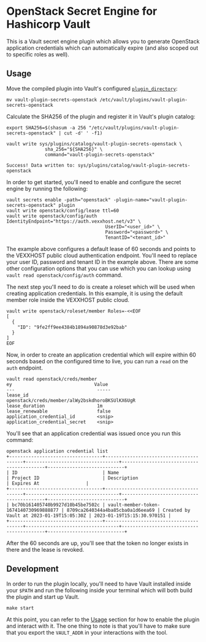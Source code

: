 # OpenStack Secret Engine for Hashicorp Vault

This is a Vault secret engine plugin which allows you to generate OpenStack
application credentials which can automatically expire (and also scoped out
to specific roles as well).

## Usage

Move the compiled plugin into Vault's configured [`plugin_directory`](https://www.vaultproject.io/docs/configuration/index.html#plugin_directory):

```shell
mv vault-plugin-secrets-openstack /etc/vault/plugins/vault-plugin-secrets-openstack
```

Calculate the SHA256 of the plugin and register it in Vault's plugin catalog:

```shell
export SHA256=$(shasum -a 256 "/etc/vault/plugins/vault-plugin-secrets-openstack" | cut -d' ' -f1)

vault write sys/plugins/catalog/vault-plugin-secrets-openstack \
              sha_256="${SHA256}" \
              command="vault-plugin-secrets-openstack"

Success! Data written to: sys/plugins/catalog/vault-plugin-secrets-openstack
```

In order to get started, you'll need to enable and configure the secret engine
by running the following:

```shell
vault secrets enable -path="openstack" -plugin-name="vault-plugin-secrets-openstack" plugin
vault write openstack/config/lease ttl=60
vault write openstack/config/auth IdentityEndpoint="https://auth.vexxhost.net/v3" \
                                    UserID="<user_id>" \
                                    Password="<password>" \
                                    TenantID="<tenant_id>"
```

The example above configures a default lease of 60 seconds and points to the
VEXXHOST public cloud authentication endpoint.  You'll need to replace your
user ID, password and tenant ID in the example above.  There are some other
configuration options that you can use which you can lookup using `vault read
openstack/config/auth` command.

The next step you'll need to do is create a roleset which will be used when
creating application credentials.  In this example, it is using the default
member role inside the VEXXHOST public cloud.

```shell
vault write openstack/roleset/member Roles=-<<EOF
[
  {
    "ID": "9fe2ff9ee4384b1894a90878d3e92bab"
  }
]
EOF
```

Now, in order to create an application credential which will expire within
60 seconds based on the configured time to live, you can run a `read` on the
`auth` endpoint.

```shell
vault read openstack/creds/member
ey                              Value
---                              -----
lease_id                         openstack/creds/member/alWy2bskdhoroBKSUlKX6UgR
lease_duration                   1m
lease_renewable                  false
application_credential_id        <snip>
application_credential_secret    <snip>
```

You'll see that an application credential was issued once you run this command:

```shell
openstack application credential list
+----------------------------------+----------------------------------------+----------------------------------+------------------------------------------+----------------------------+
| ID                               | Name                                   | Project ID                       | Description                              | Expires At                 |
+----------------------------------+----------------------------------------+----------------------------------+------------------------------------------+----------------------------+
| bc70b161405740b9927d10b45be7502c | vault-member-token-1674140730969888877 | 8709ca2640344a4ba85cba0a1d6eea69 | Created by Vault at 2023-01-19T15:05:30Z | 2023-01-19T15:15:30.970151 |
+----------------------------------+----------------------------------------+----------------------------------+------------------------------------------+----------------------------+
```

After the 60 seconds are up, you'll see that the token no longer exists in there
and the lease is revoked.

## Development

In order to run the plugin locally, you'll need to have Vault installed inside
your `$PATH` and run the following inside your terminal which will both build
the plugin and start up Vault.

```shell
make start
```

At this point, you can refer to the [Usage](#Usage) section for how to enable the plugin
and interact with it.  The one thing to note is that you'll have to make sure
that you export the `VAULT_ADDR` in your interactions with the tool.
